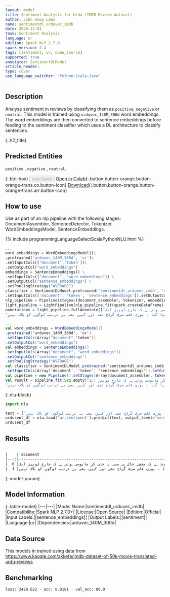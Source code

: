 ```yaml
---
layout: model
title: Sentiment Analysis for Urdu (IMDB Review dataset)
author: John Snow Labs
name: sentimentdl_urduvec_imdb
date: 2020-12-01
task: Sentiment Analysis
language: ur
edition: Spark NLP 2.7.0
spark_version: 2.4
tags: [sentiment, ur, open_source]
supported: true
annotator: SentimentDLModel
article_header:
type: cover
use_language_switcher: "Python-Scala-Java"
---
```


## Description

Analyse sentiment in reviews by classifying them as ``positive``, ``negative`` or ``neutral``. This model is trained using ``urduvec_140M_300d`` word embeddings. The word embeddings are then converted to sentence embeddings before feeding to the sentiment classifier which uses a DL architecture to classify sentences.

{:.h2_title}
## Predicted Entities

``positive`` , ``negative`` , ``neutral``.

{:.btn-box}
<button class="button button-orange" disabled>Live Demo</button>
[Open in Colab](https://colab.research.google.com/github/JohnSnowLabs/spark-nlp-workshop/blob/master/tutorials/Certification_Trainings/Public/5.Text_Classification_with_ClassifierDL.ipynb){:.button.button-orange.button-orange-trans.co.button-icon}
[Download](https://s3.amazonaws.com/auxdata.johnsnowlabs.com/public/models/sentimentdl_urduvec_imdb_ur_2.7.0_2.4_1606817135630.zip){:.button.button-orange.button-orange-trans.arr.button-icon}

## How to use

Use as part of an nlp pipeline with the following stages: DocumentAssembler, SentenceDetector, Tokenizer, WordEmbeddingsModel, SentenceEmbeddings.

<div class="tabs-box" markdown="1">
{% include programmingLanguageSelectScalaPythonNLU.html %}

```python
...
word_embeddings = WordEmbeddingsModel()\
.pretrained('urduvec_140M_300d', 'ur')\
.setInputCols(["document",'token'])\
.setOutputCol("word_embeddings")
embeddings = SentenceEmbeddings() \
.setInputCols(["document", "word_embeddings"]) \
.setOutputCol("sentence_embeddings") \
.setPoolingStrategy("AVERAGE")
classifier = SentimentDLModel.pretrained('sentimentdl_urduvec_imdb', 'ur' )\
.setInputCols(['document', 'token', 'sentence_embeddings']).setOutputCol('sentiment')
nlp_pipeline = Pipeline(stages=[document_assembler, tokenizer, embeddings, sentence_embeddings, classifier])
light_pipeline = LightPipeline(nlp_pipeline.fit(spark.createDataFrame([['']]).toDF("text")))
annotations = light_pipeline.fullAnnotate(["مجھے واقعی یہ شو سند ہے۔ یہی وجہ ہے کہ مجھے حال ہی میں یہ جان کر مایوسی ہوئی ہے کہ جارج لوپیز ایک ",
"بالکل بھی اچھ ،ی کام نہیں کیا گیا ، پوری فلم صرف گرڈج تھی اور کہیں بھی بے ترتیب لوگوں کو ہلاک نہیں"])
```
```scala
...
val word_embeddings = WordEmbeddingsModel()
.pretrained('urduvec_140M_300d', 'ur')
.setInputCols(Array("document",'token'))
.setOutputCol("word_embeddings")
val embeddings = SentenceEmbeddings() 
.setInputCols(Array("document", "word_embeddings")) 
.setOutputCol("sentence_embeddings")
.setPoolingStrategy("AVERAGE")
val classifier = SentimentDLModel.pretrained('sentimentdl_urduvec_imdb', 'ur' )
.setInputCols(Array('document', 'token', 'sentence_embeddings')).setOutputCol('sentiment')
val pipeline = new Pipeline().setStages(Array(document_assembler, tokenizer, embeddings, sentence_embeddings, classifier))
val result = pipeline.fit(Seq.empty["مجھے واقعی یہ شو سند ہے۔ یہی وجہ ہے کہ مجھے حال ہی میں یہ جان کر مایوسی ہوئی ہے کہ جارج لوپیز ایک ",
"بالکل بھی اچھ ،ی کام نہیں کیا گیا ، پوری فلم صرف گرڈج تھی اور کہیں بھی بے ترتیب لوگوں کو ہلاک نہیں"].toDS.toDF("text")).transform(data)
```

{:.nlu-block}
```python
import nlu

text = ["مجھے واقعی یہ شو سند ہے۔ یہی وجہ ہے کہ مجھے حال ہی میں یہ جان کر مایوسی ہوئی ہے کہ جارج لوپیز ایک ", "بالکل بھی اچھ ،ی کام نہیں کیا گیا ، پوری فلم صرف گرڈج تھی اور کہیں بھی بے ترتیب لوگوں کو ہلاک نہیں"]
urdusent_df = nlu.load('ur.sentiment').predict(text, output_level='sentence')
urdusent_df
```

</div>

## Results

```bash

|    | document                                                                                                 | sentiment     |
|---:|---------------------------------------------------------------------------------------------------------:|--------------:|
|  0 |مجھے واقعی یہ شو سند ہے۔ یہی وجہ ہے کہ مجھے حال ہی میں یہ جان کر مایوسی ہوئی ہے کہ جارج لوپیز ایک  | positive      |
|  1 |بالکل بھی اچھ ،ی کام نہیں کیا گیا ، پوری فلم صرف گرڈج تھی اور کہیں بھی بے ترتیب لوگوں کو ہلاک نہیں  | negative      |

```

{:.model-param}
## Model Information

{:.table-model}
|---|---|
|Model Name:|sentimentdl_urduvec_imdb|
|Compatibility:|Spark NLP 2.7.0+|
|License:|Open Source|
|Edition:|Official|
|Input Labels:|[sentence_embeddings]|
|Output Labels:|[sentiment]|
|Language:|ur|
|Dependencies:|urduvec_140M_300d|

## Data Source

This models in trained using data from https://www.kaggle.com/akkefa/imdb-dataset-of-50k-movie-translated-urdu-reviews

## Benchmarking

```bash
loss: 2428.622 - acc: 0.8181 - val_acc: 80.0
```